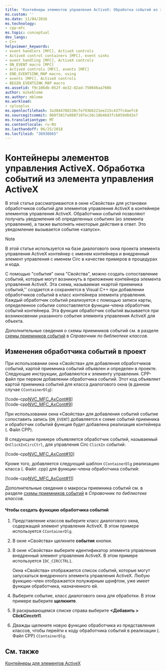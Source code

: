 ```yaml
---
title: 'Контейнеры элементов управления ActiveX: Обработка событий из элемента управления ActiveX | Документы Microsoft'
ms.custom: ''
ms.date: 11/04/2016
ms.technology:
- cpp-mfc
ms.topic: conceptual
dev_langs:
- C++
helpviewer_keywords:
- event handlers [MFC], ActiveX controls
- ActiveX control containers [MFC], event sinks
- event handling [MFC], ActiveX controls
- ON_EVENT macro [MFC]
- ActiveX controls [MFC], events [MFC]
- END_EVENTSINK_MAP macro, using
- events [MFC], ActiveX controls
- BEGIN_EVENTSINK_MAP macro
ms.assetid: f9c106db-052f-4e32-82ad-750646aa760b
author: mikeblome
ms.author: mblome
ms.workload:
- cplusplus
ms.openlocfilehash: 3a3844788330cfe79366221ee215c437fc4aefc8
ms.sourcegitcommit: 060f381fe0807107ec26c18b46d3fcb859d8d2e7
ms.translationtype: MT
ms.contentlocale: ru-RU
ms.lasthandoff: 06/25/2018
ms.locfileid: "36930665"
---
```

# <a name="activex-control-containers-handling-events-from-an-activex-control"></a>Контейнеры элементов управления ActiveX. Обработка событий из элемента управления ActiveX
В этой статье рассматриваются в окне «Свойства» для установки обработчиков событий для элементов управления ActiveX в контейнере элементов управления ActiveX. Обработчики событий позволяют получать уведомления об определенных событиях (из элемента управления), а также выполнять некоторые действия в ответ. Это уведомление вызывается событие «запуск».  
  
> [!NOTE]
>  В этой статье используется на базе диалогового окна проекта элемента управления ActiveX контейнер с именем контейнера и внедренный элемент управления с именем Circ в качестве примеров в процедурах и кода.  
  
 С помощью "события" окна "Свойства", можно создать сопоставление событий, которые могут возникнуть в приложение контейнера элемента управления ActiveX. Эта схема, называемая «картой приемника событий,'' создается и сохраняется в Visual C++ при добавлении обработчиков событий в класс контейнера элемента управления. Каждый обработчик событий реализуется с помощью записи карты, определенное событие сопоставляется функции-члена обработчик событий контейнера. Эта функция обработчик событий вызывается при возникновении указанного события элемента управления ActiveX для объекта.  
  
 Дополнительные сведения о схемы приемников событий см. в разделе [схемы приемников событий](../mfc/reference/event-sink-maps.md) в *Справочник по библиотеке классов*.  
  
##  <a name="_core_event_handler_modifications_to_the_project"></a> Изменения обработчика событий в проект  
 При использовании окна «Свойства» для добавления обработчиков событий, картой приемника событий объявлен и определен в проекте. Следующие инструкции, добавляются к элементу управления. CPP-файл при первом добавлении обработчика событий. Этот код объявляет картой приемника событий для класса диалогового окна (в данном случае `CContainerDlg`):  
  
 [!code-cpp[NVC_MFC_AxCont#8](../mfc/codesnippet/cpp/activex-control-containers-handling-events-from-an-activex-control_1.cpp)]  
[!code-cpp[NVC_MFC_AxCont#9](../mfc/codesnippet/cpp/activex-control-containers-handling-events-from-an-activex-control_2.cpp)]  
  
 При использовании окна «Свойства» для добавления событий событие сопоставить запись (`ON_EVENT`) добавляется к схеме событий приемника и обработчик событий функция будет добавлена реализация контейнера (. Файл CPP).  
  
 В следующем примере объявляется обработчик событий, называемый `OnClickInCircCtrl`, для управления Circ `ClickIn` событий:  
  
 [!code-cpp[NVC_MFC_AxCont#10](../mfc/codesnippet/cpp/activex-control-containers-handling-events-from-an-activex-control_3.cpp)]  
  
 Кроме того, добавляется следующий шаблон `CContainerDlg` реализацию класса (. Файл .cpp) для функции-члена обработчика событий:  
  
 [!code-cpp[NVC_MFC_AxCont#11](../mfc/codesnippet/cpp/activex-control-containers-handling-events-from-an-activex-control_4.cpp)]  
  
 Дополнительные сведения о макросы приемника событий см. в разделе [схемы приемников событий](../mfc/reference/event-sink-maps.md) в *Справочник по библиотеке классов*.  
  
#### <a name="to-create-an-event-handler-function"></a>Чтобы создать функцию обработчика событий  
  
1.  Представление классов выберите класс диалогового окна, содержащей элемент управления ActiveX. В этом примере используется `CContainerDlg`.  
  
2.  В окне «Свойства» щелкните **события** кнопки.  
  
3.  В окне «Свойства» выберите идентификатор элемента управления внедренный элемент управления ActiveX. В этом примере используется `IDC_CIRCCTRL1`.  
  
     Окна «Свойства» отображается список событий, которые могут запускаться внедренного элемента управления ActiveX. Любую функцию-член отображается полужирным шрифтом, уже имеет функции обработчика, назначенного ей.  
  
4.  Выберите событие, класс диалогового окна для обработки. В этом примере выберите **щелкните**.  
  
5.  В раскрывающемся списке справа выберите  **\<Добавить > ClickCircctrl1**.  
  
6.  Дважды щелкните новую функцию обработчика из представления классов, чтобы перейти к коду обработчика событий в реализации (. Файл CPP) `CContainerDlg`.  
  
## <a name="see-also"></a>См. также  
 [Контейнеры для элементов ActiveX](../mfc/activex-control-containers.md)

